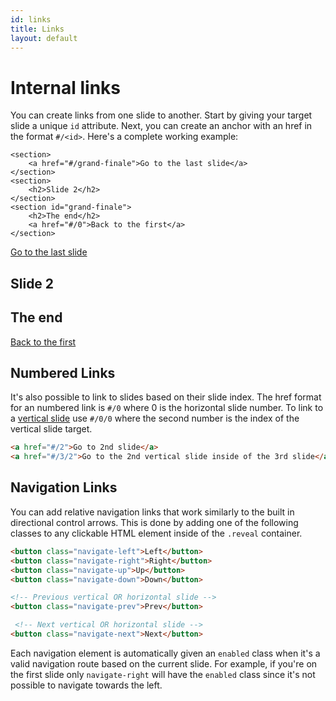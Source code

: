 ```yaml
---
id: links
title: Links
layout: default
---
```


# Internal links

You can create links from one slide to another. Start by giving your target slide a unique `id` attribute. Next, you can create an anchor with an href in the format `#/<id>`. Here's a complete working example:

```html/1,8
<section>
	<a href="#/grand-finale">Go to the last slide</a>
</section>
<section>
	<h2>Slide 2</h2>
</section>
<section id="grand-finale">
	<h2>The end</h2>
	<a href="#/0">Back to the first</a>
</section>
```
<div class="reveal reveal-example" data-config='{"respondToHashChanges": true}'>
  <div class="slides">
    <section>
		<a href="#/grand-finale">Go to the last slide</a>
	</section>
	<section>
		<h2>Slide 2</h2>
	</section>
	<section id="grand-finale">
		<h2>The end</h2>
		<a href="#/0">Back to the first</a>
	</section>
  </div>
</div>

## Numbered Links

It's also possible to link to slides based on their slide index. The href format for an numbered link is `#/0` where 0 is the horizontal slide number. To link to a [vertical slide](/vertical-slides/) use `#/0/0` where the second number is the index of the vertical slide target.

```html
<a href="#/2">Go to 2nd slide</a>
<a href="#/3/2">Go to the 2nd vertical slide inside of the 3rd slide</a>
```

## Navigation Links

You can add relative navigation links that work similarly to the built in directional control arrows. This is done by adding one of the following classes to any clickable HTML element inside of the `.reveal` container.

```html
<button class="navigate-left">Left</button>
<button class="navigate-right">Right</button>
<button class="navigate-up">Up</button>
<button class="navigate-down">Down</button>

<!-- Previous vertical OR horizontal slide -->
<button class="navigate-prev">Prev</button>

 <!-- Next vertical OR horizontal slide -->
<button class="navigate-next">Next</button>
```

Each navigation element is automatically given an `enabled` class when it's a valid navigation route based on the current slide. For example, if you're on the first slide only `navigate-right` will have the `enabled` class since it's not possible to navigate towards the left.